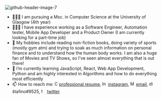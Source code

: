 ![github-header-image-7](https://user-images.githubusercontent.com/77484939/194298569-3883924d-40f1-4776-b40c-dd880e2cb93f.png)



- 🧑🏼‍🎓 I am pursuing a Msc. in Computer Science at the University of Glasgow (4th year)
- 👨🏼‍💻 I have experience working as a Software Engineer, Automation tester, Mobile App Developer and a Product Owner (I am currently looking for a part-time job)
- 🦾 My hobbies include reading non-fiction books, doing variety of sports (mostly gym atm) and trying to soak as much information on personal finance and to understand how the human body works. I am also a huge fan of Movies and TV Shows, so I've seen almost everything that is out there! 
- 🌱 I’m currently learning JavaScript, React, Web App Development, Python and am highly interested in Algorithms and how to do everything most efficiently
- 📫 How to reach me: <a href="https://drive.google.com/file/d/1CBqwEeBoBivoEGkaWMne-savbgFMspHr/view?usp=sharing"><img src="https://cdn3.emoji.gg/emojis/2174-stats.png" width="15px" height="15px" alt="CV">professional resume</a>, <a href="https://emoji.gg/emoji/4044-instagram-logo"><img src="https://cdn3.emoji.gg/emojis/4044-instagram-logo.png" width="15px" height="15px" alt="Instagram_Logo"></a> [instagram](https://www.instagram.com/oliverstafurik/ ), <a href="https://emoji.gg/emoji/7825-mail-1"><img src="https://cdn3.emoji.gg/emojis/7825-mail-1.gif" width="15px" height="15px" alt="Mail_1"></a> [email](mailto:2444536s@student.gla.ac.uk?subject=[GitHub]%20Source%20Han%20Sans), <a href="https://emoji.gg/emoji/9255-discord"><img src="https://cdn3.emoji.gg/emojis/9255-discord.png" width="15px" height="15px" alt="discord"></a> štafino#9525, <a href="https://emoji.gg/emoji/7474_twitter"><img src="https://cdn3.emoji.gg/emojis/7474_twitter.png" width="15px" height="15px" alt="twitter"></a> [twitter](https://twitter.com/stafino_/ )

<!---
Update regurarly
--->
